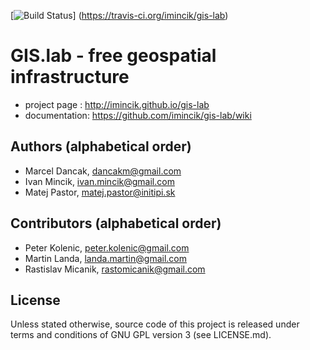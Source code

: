 [![Build Status](https://travis-ci.org/imincik/gis-lab.svg?branch=master)]
(https://travis-ci.org/imincik/gis-lab)

# GIS.lab - free geospatial infrastructure
 * project page : http://imincik.github.io/gis-lab
 * documentation: https://github.com/imincik/gis-lab/wiki

## Authors (alphabetical order)
 * Marcel Dancak, dancakm@gmail.com
 * Ivan Mincik, ivan.mincik@gmail.com
 * Matej Pastor, matej.pastor@initipi.sk

## Contributors (alphabetical order)
 * Peter Kolenic, peter.kolenic@gmail.com
 * Martin Landa, landa.martin@gmail.com
 * Rastislav Micanik, rastomicanik@gmail.com

## License
Unless stated otherwise, source code of this project is released under terms
and conditions of GNU GPL version 3 (see LICENSE.md).

